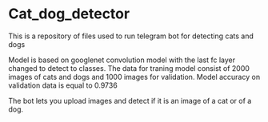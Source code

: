 # Cat_dog_detector
This is a repository of files used to run telegram bot for detecting cats and dogs

Model is based on googlenet convolution model with the last fc layer changed to detect to classes.
The data for traning model consist of 2000 images of cats and dogs and 1000 images for validation.
Model accuracy on validation data is equal to 0.9736

The bot lets you upload images and detect if it is an image of a cat or of a dog.

